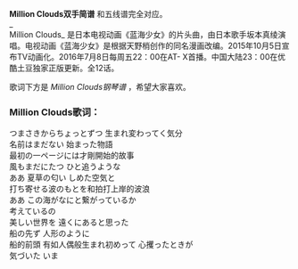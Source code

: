 

**Million Clouds双手简谱** 和五线谱完全对应。  
_  
Million Clouds_
是日本电视动画《蓝海少女》的片头曲，由日本歌手坂本真绫演唱。电视动画《蓝海少女》是根据天野梢创作的同名漫画改编。2015年10月5日宣布TV动画化。2016年7月8日每周五22：00在AT-
X首播。中国大陆23：00在优酷土豆独家正版更新。全12话。  
  
歌词下方是 _Million Clouds钢琴谱_ ，希望大家喜欢。

### Million Clouds歌词：

つまさきからちょっとずつ 生まれ変わってく気分  
名前はまだない 始まった物語  
最初の一ページには才剛開始的故事  
風もまだにたつ ひと追うような  
ああ 夏草の匂い しめた空気と  
打ち寄せる波のもとを和拍打上岸的波浪  
ああ この海がなにと繋がっているか  
考えているの  
美しい世界を 遠くにあると思った  
船の先ず 人形のように  
船的前頭 有如人偶般生まれ初めって 心攫ったときが  
気づいた いま

